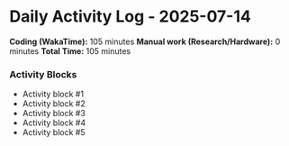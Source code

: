 # Daily Activity Log - 2025-07-14

**Coding (WakaTime):** 105 minutes
**Manual work (Research/Hardware):** 0 minutes
**Total Time:** 105 minutes

### Activity Blocks
- Activity block #1
- Activity block #2
- Activity block #3
- Activity block #4
- Activity block #5
